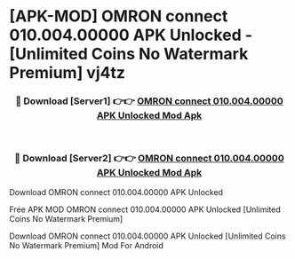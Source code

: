 # [APK-MOD] OMRON connect 010.004.00000 APK Unlocked - [Unlimited Coins No Watermark Premium] vj4tz



<div align="center">
<h3>🔴 Download [Server1] 👉👉 <a href="https://momento.my/?title=OMRON_connect_010.004.00000_APK_Unlocked">OMRON connect 010.004.00000 APK Unlocked Mod Apk</a></h3><br>

<h3>🔴 Download [Server2] 👉👉 <a href="https://momento.my/?title=OMRON_connect_010.004.00000_APK_Unlocked">OMRON connect 010.004.00000 APK Unlocked Mod Apk</a></h3>
</div>



Download OMRON connect 010.004.00000 APK Unlocked 

Free APK MOD OMRON connect 010.004.00000 APK Unlocked [Unlimited Coins No Watermark Premium]

Download OMRON connect 010.004.00000 APK Unlocked [Unlimited Coins No Watermark Premium] Mod For Android
